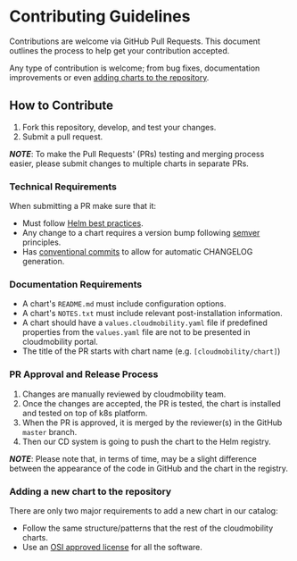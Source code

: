 # Contributing Guidelines

Contributions are welcome via GitHub Pull Requests. This document outlines the process to help get your contribution accepted.

Any type of contribution is welcome; from bug fixes, documentation improvements or even [adding charts to the repository](#adding-a-new-chart-to-the-repository).

## How to Contribute

1. Fork this repository, develop, and test your changes.
2. Submit a pull request.

***NOTE***: To make the Pull Requests' (PRs) testing and merging process easier, please submit changes to multiple charts in separate PRs.

### Technical Requirements

When submitting a PR make sure that it:
- Must follow [Helm best practices](https://helm.sh/docs/chart_best_practices/).
- Any change to a chart requires a version bump following [semver](https://semver.org/) principles.
- Has [conventional commits](https://www.conventionalcommits.org/en/v1.0.0-beta.4/) to allow for automatic CHANGELOG generation.

### Documentation Requirements

- A chart's `README.md` must include configuration options.
- A chart's `NOTES.txt` must include relevant post-installation information.
- A chart should have a `values.cloudmobility.yaml` file if predefined properties from the `values.yaml` file are not to be presented in cloudmobility portal.
- The title of the PR starts with chart name (e.g. `[cloudmobility/chart]`)

### PR Approval and Release Process

1. Changes are manually reviewed by cloudmobility team.
2. Once the changes are accepted, the PR is tested, the chart is installed and tested on top of k8s platform.
3. When the PR is approved, it is merged by the reviewer(s) in the GitHub `master` branch.
4. Then our CD system is going to push the chart to the Helm registry.

***NOTE***: Please note that, in terms of time, may be a slight difference between the appearance of the code in GitHub and the chart in the registry.

### Adding a new chart to the repository

There are only two major requirements to add a new chart in our catalog:
- Follow the same structure/patterns that the rest of the cloudmobility charts.
- Use an [OSI approved license](https://opensource.org/licenses) for all the software.
